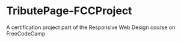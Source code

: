 # TributePage-FCCProject
A certification project part of the Responsive Web Design course on FreeCodeCamp
